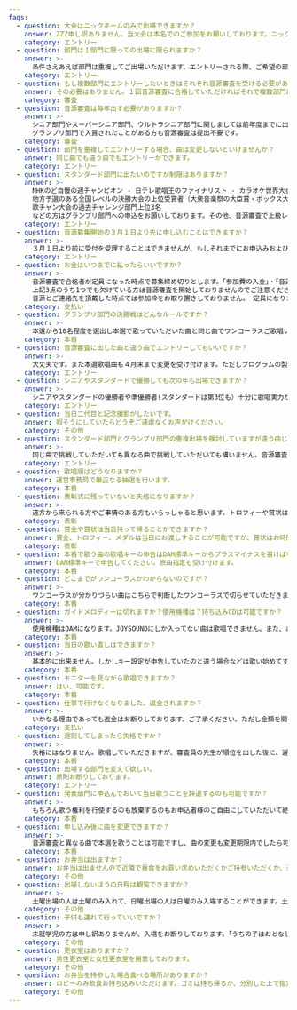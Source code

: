 ```yaml
---
faqs:
  - question: 大会はニックネームのみで出場できますか？
    answer: ZZZ申し訳ありません。当大会は本名でのご参加をお願いしております。ニックネームの併記は可能ですのでお申し込みの際にお知らせください。
    category: エントリー
  - question: 部門は１部門に限っての出場に限られますか？
    answer: >-
      条件さえあえば部門は重複してご出場いただけます。エントリーされる際、ご希望の部門に曲名、歌手名、歌唱キーを入力して送信してください。ただし同一部門内でおひとりが複数回でることはできません。
    category: エントリー
  - question: もし複数部門にエントリーしたいときはそれぞれ音源審査を受ける必要がありますか？
    answer: その必要はありません。１回音源審査に合格していただければそれで複数部門にエントリーいただけます。
    category: 審査
  - question: 音源審査は毎年出す必要がありますか？
    answer: >-
      シニア部門やスーパーシニア部門、ウルトラシニア部門に関しましては前年度までに出場された方はその大会の時の音源を持って審査しますので提出不要です。
      グランプリ部門で入賞されたことがある方も音源審査は提出不要です。
    category: 審査
  - question: 部門を重複してエントリーする場合、曲は変更しないといけませんか？
    answer: 同じ曲でも違う曲でもエントリーができます。
    category: エントリー
  - question: スタンダード部門に出たいのですが制限はありますか？
    answer: >-
      NHKのど自慢の週チャンピオン - 日テレ歌唱王のファイナリスト - カラオケ世界大会KWCの日本代表 -
      地方予選のある全国レベルの決勝大会の上位受賞者（大衆音楽祭の大臣賞・ボックス大賞の全国決勝戦上位3名・ジェネステD３の上位3名） - 当
      歌チャン大会の過去チャレンジ部門上位3名
      などの方はグランプリ部門への申込をお願いしております。その他、音源審査で上級レベルと判断した場合はグランプリへの申込替えをお願いすることがございます。気になる方は事前にお問い合わせください。
    category: エントリー
  - question: 音源募集開始の３月１日より先に申し込むことはできますか？
    answer: >-
      ３月１日より前に受付を受理することはできませんが、もしそれまでにお申込みおよび出場料のお振込みをいただいた場合は、運営にて責任をもって音源および出場料をお預かりし、３月１日付でお申し込みいただいた扱いにいたします。
    category: エントリー
  - question: お金はいつまでに払ったらいいですか？
    answer: >-
      音源審査で合格者が定員になった時点で募集締め切りとします。「参加費の入金」・「音源の到着」・「ご連絡先」の3点が確認され次第、音源審査を開始します。
      上記3点のうち1つでも欠けている方は音源審査を開始しておりませんのでご注意ください。お申し込みが完了していない方について
      音源とご連絡先を頂戴した時点では参加枠をお取り置きしておりません。 定員になりますと募集を締め切りますので、お早めのご入金をお勧めいたします。
    category: 支払い
  - question: グランプリ部門の決勝戦はどんなルールですか？
    answer: >-
      本選から10名程度を選出し本選で歌っていただいた曲と同じ曲でワンコーラスご歌唱いただきます。決勝戦の歌唱には寸評はつきません。また予選での素点は繰り越しなしで決勝戦のみの点数で順位が出ます。
    category: 本番
  - question: 音源審査に出した曲と違う曲でエントリーしてもいいですか？
    answer: >-
      大丈夫です。また本選歌唱曲も４月末まで変更を受け付けます。ただしプログラムの製本が終わっていた場合、訂正ができませんので会場アナウンスのみでの変更となりますことをご了承ください。
    category: エントリー
  - question: シニアやスタンダードで優勝しても次の年も出場できますか？
    answer: >-
      シニアやスタンダードの優勝者や準優勝者(スタンダードは第3位も）十分に歌唱実力がおありの方ということで受賞以降はグランプリ部門へ移行していただきます。グランプリ部門でしたら翌年も受けていただけますのでご検討ください。(課題曲部門も出られます）。なるべく次に続く方へチャンスを譲っていただくための大会の措置ですのでどうぞご理解いただければと思います。
    category: エントリー
  - question: 当日二代目と記念撮影がしたいです。
    answer: 暇そうにしていたらどうぞご遠慮なくお声がけください。
    category: その他
  - question: スタンダード部門とグランプリ部門の重複出場を検討していますが違う曲じゃないとダメですか？
    answer: >-
      同じ曲で挑戦していただいても異なる曲で挑戦していただいても構いません。音源審査は1つで結構ですし音源審査の曲と異なっても構いません。去年は重複出場の方も多く、同じ曲にしておいて土曜に審査員の先生からアドバイスをもらったことを活かして日曜に同じ曲を歌唱される方が多くいらっしゃいました。
    category: エントリー
  - question: 歌唱順はどうなりますか？
    answer: 運営事務局で厳正なる抽選を行います。
    category: 本番
  - question: 表彰式に残っていないと失格になりますか？
    answer: >-
      遠方から来られる方やご事情のある方もいらっしゃると思います。トロフィーや賞状は後日郵送させていただきます。寸評に関しては先に帰る方は受付で送るための封筒にご自身のお名前とご住所を記入し、切手代をお支払いの上でお帰りいただければ寸評も後日郵送できます。お帰りの際はナンバーバッヂのご返却をお忘れなくお願いいたします。
    category: 表彰
  - question: 賞金や賞状は当日持って帰ることができますか？
    answer: 賞金、トロフィー、メダルは当日にお渡しすることが可能ですが、賞状はお時間の都合上、後日郵送になる場合がございます。
    category: 表彰
  - question: 本番で歌う曲の歌唱キーの申告はDAM標準キーからプラスマイナスを書けばいいですか？
    answer: DAM標準キーで申告してください。原曲指定も受け付けます。
    category: 本番
  - question: どこまでがワンコーラスかわからないのですが？
    answer: >-
      ワンコーラスが分かりづらい曲はこちらで判断したワンコーラスで切らせていただきます。ご不安な方はお問合せください。またお時間の都合上ワンコーラスがおおむね２分半以内に収まる曲でお願いいたします。
    category: 本番
  - question: ガイドメロディーは切れますか？使用機種は？持ち込みCDは可能ですか？
    answer: >-
      使用機種はDAMになります。JOYSOUNDにしか入ってない曲は歌唱できません。また、お持ち込みのCDは音響の問題上お断りしております。ガイドメロディーに関しては基本的に「通常曲」を使用し「ガイドメロディーオフ」で演奏をおかけします。ガイドメロディーが必要な方だけ申込時にその旨お知らせください。また「生音演奏」をご希望の方も別途お知らせください。特にご指定がない場合は「通常曲」+「ガイドメロディオフ」になります。
    category: 本番
  - question: 当日の歌い直しはできますか？
    answer: >-
      基本的に出来ません。しかしキー設定が申告していたのと違う場合などは歌い始めてすぐ合図して中断してください。その場合はただちに適正キーにて歌い直しを行います。ワンコーラス歌い終わってからの歌い直しは受け付けませんのでご注意ください。なお、キーやバージョンが申告した設定と違うと思って中断した結果、キーなどが実際には間違っていなかった場合、1回までは歌い直しを認めます。自信がないけどもしかして違ってるんじゃないかな、という場合も1回目は勇気を持って中断していただいて構いません。歌い切る前に判断してください。
    category: 本番
  - question: モニターを見ながら歌唱できますか？
    answer: はい、可能です。
    category: 本番
  - question: 仕事で行けなくなりました。返金されますか？
    answer: >-
      いかなる理由であっても返金はお断りしております。ご了承ください。ただし金額を間違えて振込してしまった場合の超過金などは手数料を差し引いた上で返金対応いたします。
    category: 支払い
  - question: 遅刻してしまったら失格ですか？
    answer: >-
      失格にはなりません。歌唱していただきますが、審査員の先生が順位を出した後に、遅刻された方の歌唱は順位を５つ繰り下げさせていただきます。どのような事情がありましても自動的に順位が５つ下がりますので時間は厳守でお願いいたします。
    category: 本番
  - question: 出場する部門を変えて欲しい。
    answer: 原則お断りしております。
    category: エントリー
  - question: 発表部門に申込んでおいて当日歌うことを辞退するのも可能ですか？
    answer: >-
      もちろん歌う権利を行使するのも放棄するのもお申込者様のご自由にしていただいて結構です。当日気分が乗らなければ歌わずに観覧のみしていただいて構いません。ただし歌わない場合でも返金はされませんのでその点だけご了承くださいませ。
    category: 本番
  - question: 申し込み後に曲を変更できますか？
    answer: >-
      音源審査と異なる曲で本選を歌うことは可能ですし、曲の変更も変更期限内でしたら可能です。ただし期限を過ぎてからの変更は出来ませんのでご了承ください。また、期限までに本選で歌う曲名のお知らせがなかった人は自動的に審査音源と同じ曲となります。
    category: 本番
  - question: お弁当は出ますか？
    answer: お弁当は出ませんので近隣で昼食をお買い求めいただくかご持参いただくか、近所のレストランでお済ませください。
    category: その他
  - question: 出場しないほうの日程は観覧できますか？
    answer: >-
      土曜出場の人は土曜のみ入れて、日曜出場の人は日曜のみ入場することができます。土曜の部門と日曜の部門にダブルエントリーしている場合はどちらの日程もお入りいただけます。
    category: その他
  - question: 子供も連れて行っていいですか？
    answer: >-
      未就学児の方は申し訳ありませんが、入場をお断りしております。「うちの子はおとなしいから」「騒いだら連れて出るから」というご意見も頂くのですが、長時間にわたり私語厳禁を守れる未就学児の方がいらっしゃることも承知しておりますが、当方では入場時にその判断が出来ません。そのため一律で年齢制限とさせていただいております。何卒ご了承くださいませ。
    category: その他
  - question: 更衣室はありますか？
    answer: 男性更衣室と女性更衣室を用意しております。
    category: その他
  - question: お弁当を持参した場合食べる場所がありますか？
    answer: ロビーのみ飲食お持ち込みいただけます。ゴミは持ち帰るか、分別した上で指定のごみ袋に入れてください。
    category: その他
---
```


